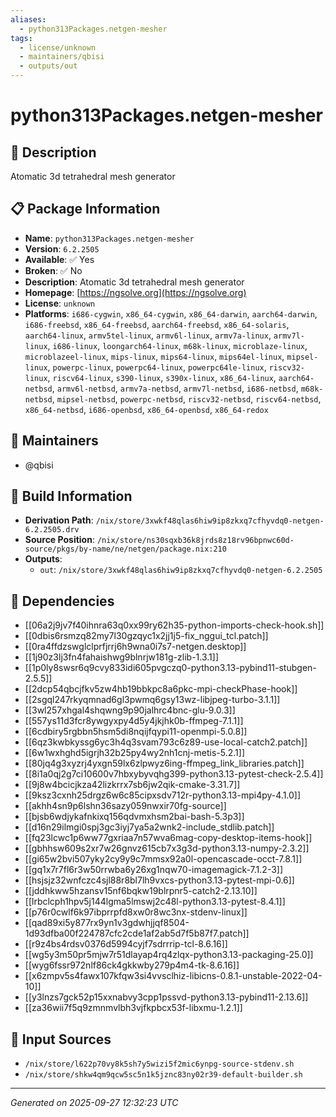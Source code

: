 ```yaml
---
aliases:
  - python313Packages.netgen-mesher
tags:
  - license/unknown
  - maintainers/qbisi
  - outputs/out
---
```


# python313Packages.netgen-mesher

## 📝 Description

Atomatic 3d tetrahedral mesh generator

## 📋 Package Information

- **Name**: `python313Packages.netgen-mesher`
- **Version**: `6.2.2505`
- **Available**: ✅ Yes
- **Broken**: ✅ No
- **Description**: Atomatic 3d tetrahedral mesh generator
- **Homepage**: [https://ngsolve.org](https://ngsolve.org)
- **License**: `unknown`
- **Platforms**: `i686-cygwin`, `x86_64-cygwin`, `x86_64-darwin`, `aarch64-darwin`, `i686-freebsd`, `x86_64-freebsd`, `aarch64-freebsd`, `x86_64-solaris`, `aarch64-linux`, `armv5tel-linux`, `armv6l-linux`, `armv7a-linux`, `armv7l-linux`, `i686-linux`, `loongarch64-linux`, `m68k-linux`, `microblaze-linux`, `microblazeel-linux`, `mips-linux`, `mips64-linux`, `mips64el-linux`, `mipsel-linux`, `powerpc-linux`, `powerpc64-linux`, `powerpc64le-linux`, `riscv32-linux`, `riscv64-linux`, `s390-linux`, `s390x-linux`, `x86_64-linux`, `aarch64-netbsd`, `armv6l-netbsd`, `armv7a-netbsd`, `armv7l-netbsd`, `i686-netbsd`, `m68k-netbsd`, `mipsel-netbsd`, `powerpc-netbsd`, `riscv32-netbsd`, `riscv64-netbsd`, `x86_64-netbsd`, `i686-openbsd`, `x86_64-openbsd`, `x86_64-redox`
## 👥 Maintainers

- @qbisi


## 🔧 Build Information

- **Derivation Path**: `/nix/store/3xwkf48qlas6hiw9ip8zkxq7cfhyvdq0-netgen-6.2.2505.drv`
- **Source Position**: `/nix/store/ns30sqxb36k8jrds8z18rv96bpnwc60d-source/pkgs/by-name/ne/netgen/package.nix:210`
- **Outputs**:
  - `out`:  `/nix/store/3xwkf48qlas6hiw9ip8zkxq7cfhyvdq0-netgen-6.2.2505`

## 🔗 Dependencies

- [[06a2j9jv7f40ihnra63q0xx99ry62h35-python-imports-check-hook.sh]]
- [[0dbis6rsmzq82my7l30gzqyc1x2jj1j5-fix_nggui_tcl.patch]]
- [[0ra4ffdzswglclprfjrrj6h9wna0i7s7-netgen.desktop]]
- [[1j90z3lj3fn4fahaishwg9blnrjw181g-zlib-1.3.1]]
- [[1p0ly8swsr6q9cvy833idi605pvgczq0-python3.13-pybind11-stubgen-2.5.5]]
- [[2dcp54qbcjfkv5zw4hb19bbkpc8a6pkc-mpi-checkPhase-hook]]
- [[2sgql247rkyqmnad6gl3pwmq6gsy13wz-libjpeg-turbo-3.1.1]]
- [[3wl257xhgal4shqwng9p90jalhrc4bnc-glu-9.0.3]]
- [[557ys11d3fcr8ywgyxpy4d5y4jkjhk0b-ffmpeg-7.1.1]]
- [[6cdbiry5rgbbn5hsm5di8nqijfqypi11-openmpi-5.0.8]]
- [[6qz3kwbkyssg6yc3h4q3svam793c6z89-use-local-catch2.patch]]
- [[6w1wxhghd5igrjh32b25py4wy2nh1cnj-metis-5.2.1]]
- [[80jq4g3xyzrj4yxgn59lx6zlpwyz6ing-ffmpeg_link_libraries.patch]]
- [[8i1a0qj2g7ci10600v7hbxybyvqhg399-python3.13-pytest-check-2.5.4]]
- [[9j8w4bcicjkza42lizkrrx7sb6jw2qik-cmake-3.31.7]]
- [[9ksz3cxnh25drgz6w6c85cipxsdv712r-python3.13-mpi4py-4.1.0]]
- [[akhh4sn9p6lshn36sazy059nwxir70fg-source]]
- [[bjsb6wdjykafnkixq156qdvmxhsm2bai-bash-5.3p3]]
- [[d16n29ilmgi0spj3gc3iyj7ya5a2wnk2-include_stdlib.patch]]
- [[fq23lcwc1p6ww77gxriaa7n57wva6mag-copy-desktop-items-hook]]
- [[gbhhsw609s2xr7w26gnvz615cb7x3g3d-python3.13-numpy-2.3.2]]
- [[gi65w2bvi507yky2cy9y9c7mmsx92a0l-opencascade-occt-7.8.1]]
- [[gq1x7r7fl6r3w50rrwba6y26xg1nqw70-imagemagick-7.1.2-3]]
- [[hsjsjz32wnfczc4sjl88r8bl7lh9vxcs-python3.13-pytest-mpi-0.6]]
- [[jddhkww5hzansv15nf6bqkw19blrpnr5-catch2-2.13.10]]
- [[lrbclcph1hpv5j144lgma5lmswj2c48l-python3.13-pytest-8.4.1]]
- [[p76r0cwlf6k97ibprrpfd8xw0r8wc3nx-stdenv-linux]]
- [[qad89xi5y877rx9yn1v3gdwhjjqf8504-1d93dfba00f224787cfc2cde1af2ab5d7f5b87f7.patch]]
- [[r9z4bs4rdsv0376d5994cyjf7sdrrrip-tcl-8.6.16]]
- [[wg5y3m50pr5mjw7r51dlayap4rq4zlqx-python3.13-packaging-25.0]]
- [[wyg6fssr972nlf86ck4gkkwby279p4m4-tk-8.6.16]]
- [[x6zmpv5s4fawx107kfqw3si4vvsclhiz-libicns-0.8.1-unstable-2022-04-10]]
- [[y3lnzs7gck52p15xxnabvy3cpp1pssvd-python3.13-pybind11-2.13.6]]
- [[za36wii7f5q9zmnmvlbh3vjfkpbcx53f-libxmu-1.2.1]]

## 📁 Input Sources

- `/nix/store/l622p70vy8k5sh7y5wizi5f2mic6ynpg-source-stdenv.sh`
- `/nix/store/shkw4qm9qcw5sc5n1k5jznc83ny02r39-default-builder.sh`

---
*Generated on 2025-09-27 12:32:23 UTC*
